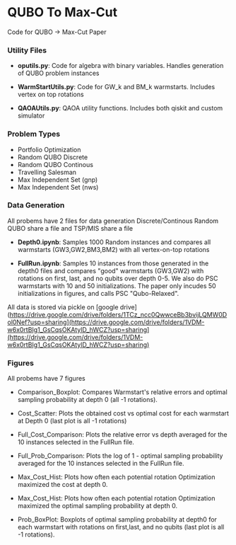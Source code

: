 # QUBO To Max-Cut
Code for QUBO -> Max-Cut Paper

### Utility Files
* **oputils.py**: Code for algebra with binary variables. Handles generation of QUBO problem instances

* **WarmStartUtils.py**: Code for GW_k and BM_k warmstarts. Includes vertex on top rotations

* **QAOAUtils.py**: QAOA utility functions. Includes both qiskit and custom simulator

### Problem Types
* Portfolio Optimization
* Random QUBO Discrete
* Random QUBO Continous 
* Travelling Salesman
* Max Independent Set (gnp)
* Max Independent Set (nws) 

### Data Generation
All probems have 2 files for data generation
Discrete/Continous Random QUBO share a file and TSP/MIS share a file
* **Depth0.ipynb**: Samples 1000 Random instances and compares all warmstarts (GW3,GW2,BM3,BM2) with all vertex-on-top rotations

* **FullRun.ipynb**: Samples 10 instances from those generated in the depth0 files and compares "good" warmstarts (GW3,GW2) with rotations on first, last, and no qubits over depth 0-5. We also do PSC warmstarts with 10 and 50 initializations. The paper only incudes 50 initializations in figures, and calls PSC "Qubo-Relaxed".

All data is stored via pickle on [google drive](https://drive.google.com/drive/folders/1TCz_ncc0QwwceBb3bvijLQMW0Dol0Nef?usp=sharing](https://drive.google.com/drive/folders/1VDM-w6x0rtBIg1_GsCqsOKAtylD_hWCZ?usp=sharing](https://drive.google.com/drive/folders/1VDM-w6x0rtBIg1_GsCqsOKAtylD_hWCZ?usp=sharing)

### Figures
All probems have 7 figures 
* Comparison_Boxplot: Compares Warmstart's relative errors and optimal sampling probability at depth 0 (all -1 rotations).

* Cost_Scatter: Plots the obtained cost vs optimal cost for each warmstart at Depth 0 (last plot is all -1 rotations)

* Full_Cost_Comparison: Plots the relative error vs depth averaged for the 10 instances selected in the FullRun file.

* Full_Prob_Comparison: Plots the log of 1 - optimal sampling probability averaged for the 10 instances selected in the FullRun file.

* Max_Cost_Hist: Plots how often each potential rotation Optimization maximized the cost at depth 0.


* Max_Cost_Hist: Plots how often each potential rotation Optimization maximized the optimal sampling probability at depth 0.

* Prob_BoxPlot: Boxplots of optimal sampling probability at depth0 for each warmstart with rotations on first,last, and no qubits (last plot is all -1 rotations).
